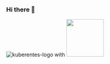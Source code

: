 ### Hi there 👋
![kuberentes-logo]([https://your-image-url.type) with <img src="https://your-image-url.type](https://upload.wikimedia.org/wikipedia/commons/thumb/3/39/Kubernetes_logo_without_workmark.svg/2109px-Kubernetes_logo_without_workmark.svg.png)" width="100" height="100">
<!--
**erizzardi/erizzardi** is a ✨ _special_ ✨ repository because its `README.md` (this file) appears on your GitHub profile.

Here are some ideas to get you started:

- 🔭 I’m currently working on ...
- 🌱 I’m currently learning ...
- 👯 I’m looking to collaborate on ...
- 🤔 I’m looking for help with ...
- 💬 Ask me about ...
- 📫 How to reach me: ...
- 😄 Pronouns: ...
- ⚡ Fun fact: ...
-->
